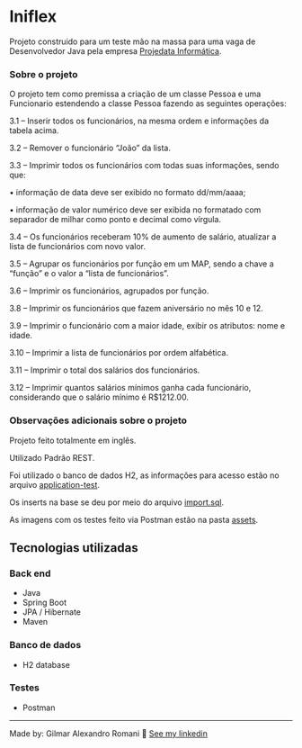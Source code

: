 # Iniflex

Projeto construido para um teste mão na massa para uma vaga de Desenvolvedor Java pela empresa [Projedata Informática](https://www.projedata.com.br).

### Sobre o projeto

O projeto tem como premissa a criação de um classe Pessoa e uma Funcionario estendendo a classe Pessoa fazendo as seguintes operações: 

3.1 – Inserir todos os funcionários, na mesma ordem e informações da tabela acima.

3.2 – Remover o funcionário “João” da lista.

3.3 – Imprimir todos os funcionários com todas suas informações, sendo que:

• informação de data deve ser exibido no formato dd/mm/aaaa;

• informação de valor numérico deve ser exibida no formatado com separador de milhar como ponto e decimal como vírgula.

3.4 – Os funcionários receberam 10% de aumento de salário, atualizar a lista de funcionários com novo valor.

3.5 – Agrupar os funcionários por função em um MAP, sendo a chave a “função” e o valor a “lista de funcionários”.

3.6 – Imprimir os funcionários, agrupados por função.

3.8 – Imprimir os funcionários que fazem aniversário no mês 10 e 12.

3.9 – Imprimir o funcionário com a maior idade, exibir os atributos: nome e idade.

3.10 – Imprimir a lista de funcionários por ordem alfabética.

3.11 – Imprimir o total dos salários dos funcionários.

3.12 – Imprimir quantos salários mínimos ganha cada funcionário, considerando que o salário mínimo é R$1212.00.

### Observações adicionais sobre o projeto

Projeto feito totalmente em inglês.

Utilizado Padrão REST.

Foi utilizado o banco de dados H2, as informações para acesso estão no arquivo [application-test](https://github.com/gialexan/Iniflex/blob/main/demo/src/main/resources/application.properties).

Os inserts na base se deu por meio do arquivo [import.sql](https://github.com/gialexan/Iniflex/blob/main/demo/src/main/resources/import.sql).

As imagens com os testes feito via Postman estão na pasta [assets](https://github.com/gialexan/Iniflex/tree/main/demo/assents).

## Tecnologias utilizadas
### Back end
- Java
- Spring Boot
- JPA / Hibernate
- Maven

### Banco de dados
- H2 database

### Testes
- Postman

---

Made by:
Gilmar Alexandro Romani 👋 [See my linkedin](https://www.linkedin.com/in/gilmar-romani/)
